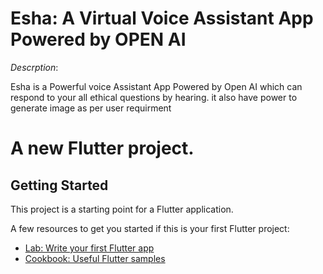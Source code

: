 # Esha: A Virtual Voice Assistant App Powered by OPEN AI

*Descrption*: 

Esha is a Powerful voice Assistant App Powered by Open AI which can respond to your all ethical questions by hearing. it also have power to generate image as per user requirment 


# A new Flutter project.

## Getting Started

This project is a starting point for a Flutter application.

A few resources to get you started if this is your first Flutter project:
- [Lab: Write your first Flutter app](https://docs.flutter.dev/get-started/codelab)
- [Cookbook: Useful Flutter samples](https://docs.flutter.dev/cookbook)

